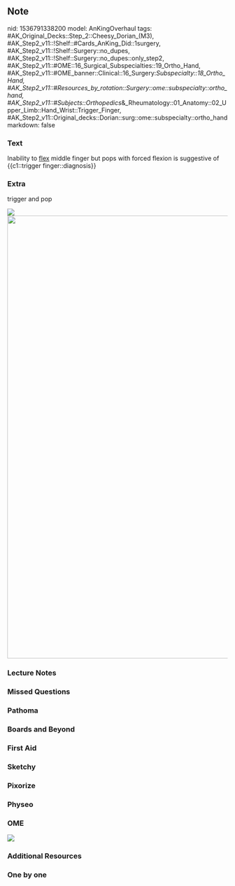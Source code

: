 ## Note
nid: 1536791338200
model: AnKingOverhaul
tags: #AK_Original_Decks::Step_2::Cheesy_Dorian_(M3), #AK_Step2_v11::!Shelf::#Cards_AnKing_Did::1surgery, #AK_Step2_v11::!Shelf::Surgery::no_dupes, #AK_Step2_v11::!Shelf::Surgery::no_dupes::only_step2, #AK_Step2_v11::#OME::16_Surgical_Subspecialties::19_Ortho_Hand, #AK_Step2_v11::#OME_banner::Clinical::16_Surgery:_Subspecialty::18_Ortho_Hand, #AK_Step2_v11::#Resources_by_rotation::Surgery::ome::subspecialty::ortho_hand, #AK_Step2_v11::#Subjects::Orthopedics_&_Rheumatology::01_Anatomy::02_Upper_Limb::Hand_Wrist::Trigger_Finger, #AK_Step2_v11::Original_decks::Dorian::surg::ome::subspecialty::ortho_hand
markdown: false

### Text
Inability to <u>flex</u> middle finger but pops with forced flexion
is suggestive of {{c1::trigger finger::diagnosis}}

### Extra
trigger and pop
<div><img src="paste-5479570815844353.jpg" class=
"resizer"><img src="maxresdefault.jpg" class="resizer" style=
"width: 1013px;"></div>

### Lecture Notes


### Missed Questions


### Pathoma


### Boards and Beyond


### First Aid


### Sketchy


### Pixorize


### Physeo


### OME
<div class="ome-widget">
  <a href=
  "https://onlinemeded.org/spa/surgery-subspecialty/ortho-hand/acquire?ref=anki">
  <img src="_OME_AnkiFlashcards_Lesson_5.png"></a>
</div>

### Additional Resources


### One by one

